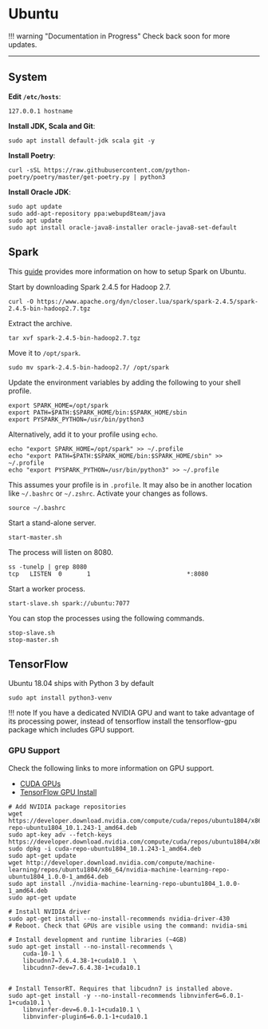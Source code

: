 # Ubuntu

!!! warning "Documentation in Progress"
    Check back soon for more updates.

---

## System

**Edit `/etc/hosts`**:

```shell
127.0.0.1 hostname
```
    
**Install JDK, Scala and Git**:
    
```shell
sudo apt install default-jdk scala git -y
```

**Install Poetry**:
    
```shell
curl -sSL https://raw.githubusercontent.com/python-poetry/poetry/master/get-poetry.py | python3
```
    
**Install Oracle JDK**:

```shell
sudo apt update
sudo add-apt-repository ppa:webupd8team/java
sudo apt update
sudo apt install oracle-java8-installer oracle-java8-set-default
```    
    
## Spark

This [guide](https://phoenixnap.com/kb/install-spark-on-ubuntu) provides more information on how to setup Spark on Ubuntu. 

Start by downloading Spark 2.4.5 for Hadoop 2.7. 

```shell
curl -O https://www.apache.org/dyn/closer.lua/spark/spark-2.4.5/spark-2.4.5-bin-hadoop2.7.tgz
```

Extract the archive. 

```shell
tar xvf spark-2.4.5-bin-hadoop2.7.tgz
```

Move it to `/opt/spark`.

```shell
sudo mv spark-2.4.5-bin-hadoop2.7/ /opt/spark
```

Update the environment variables by adding the following to your shell profile.  

```shell 
export SPARK_HOME=/opt/spark
export PATH=$PATH:$SPARK_HOME/bin:$SPARK_HOME/sbin
export PYSPARK_PYTHON=/usr/bin/python3
```

Alternatively, add it to your profile using `echo`. 

```shell 
echo "export SPARK_HOME=/opt/spark" >> ~/.profile
echo "export PATH=$PATH:$SPARK_HOME/bin:$SPARK_HOME/sbin" >> ~/.profile
echo "export PYSPARK_PYTHON=/usr/bin/python3" >> ~/.profile
```

This assumes your profile is in `.profile`. It may also be in another location like `~/.bashrc` or `~/.zshrc`.  Activate your changes as follows. 

```shell
source ~/.bashrc
```

Start a stand-alone server. 

```shell
start-master.sh
```

The process will listen on 8080. 

```shell
ss -tunelp | grep 8080
tcp   LISTEN  0       1                           *:8080  
```

Start a worker process. 

```shell
start-slave.sh spark://ubuntu:7077
```

You can stop the processes using the following commands. 

```shell
stop-slave.sh
stop-master.sh
```
    
## TensorFlow

Ubuntu 18.04 ships with Python 3 by default

```shell 
sudo apt install python3-venv
```

!!! note
    If you have a dedicated NVIDIA GPU and want to take advantage of its processing power, instead of tensorflow install the tensorflow-gpu package which includes GPU support.

### GPU Support

Check the following links to more information on GPU support. 

* [CUDA GPUs][cuda-gpus]
* [TensorFlow GPU Install][tensorflow-gpu-install]
    
```shell
# Add NVIDIA package repositories
wget https://developer.download.nvidia.com/compute/cuda/repos/ubuntu1804/x86_64/cuda-repo-ubuntu1804_10.1.243-1_amd64.deb
sudo apt-key adv --fetch-keys https://developer.download.nvidia.com/compute/cuda/repos/ubuntu1804/x86_64/7fa2af80.pub
sudo dpkg -i cuda-repo-ubuntu1804_10.1.243-1_amd64.deb
sudo apt-get update
wget http://developer.download.nvidia.com/compute/machine-learning/repos/ubuntu1804/x86_64/nvidia-machine-learning-repo-ubuntu1804_1.0.0-1_amd64.deb
sudo apt install ./nvidia-machine-learning-repo-ubuntu1804_1.0.0-1_amd64.deb
sudo apt-get update

# Install NVIDIA driver
sudo apt-get install --no-install-recommends nvidia-driver-430
# Reboot. Check that GPUs are visible using the command: nvidia-smi

# Install development and runtime libraries (~4GB)
sudo apt-get install --no-install-recommends \
    cuda-10-1 \
    libcudnn7=7.6.4.38-1+cuda10.1  \
    libcudnn7-dev=7.6.4.38-1+cuda10.1


# Install TensorRT. Requires that libcudnn7 is installed above.
sudo apt-get install -y --no-install-recommends libnvinfer6=6.0.1-1+cuda10.1 \
    libnvinfer-dev=6.0.1-1+cuda10.1 \
    libnvinfer-plugin6=6.0.1-1+cuda10.1
```

[cuda-gpus]: https://developer.nvidia.com/cuda-gpus    
[docker-linux-builds]: https://www.tensorflow.org/install/source#docker_linux_builds
[tensorflow-gpu-install]: https://www.tensorflow.org/install/gpu#install_cuda_with_apt
